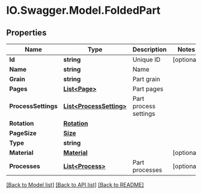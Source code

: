 # IO.Swagger.Model.FoldedPart
## Properties

Name | Type | Description | Notes
------------ | ------------- | ------------- | -------------
**Id** | **string** | Unique ID | [optional] 
**Name** | **string** | Name | 
**Grain** | **string** | Part grain | 
**Pages** | [**List&lt;Page&gt;**](Page.md) | Part pages | 
**ProcessSettings** | [**List&lt;ProcessSetting&gt;**](ProcessSetting.md) | Part process settings | 
**Rotation** | [**Rotation**](Rotation.md) |  | 
**PageSize** | [**Size**](Size.md) |  | 
**Type** | **string** |  | 
**Material** | [**Material**](Material.md) |  | [optional] 
**Processes** | [**List&lt;Process&gt;**](Process.md) | Part processes | [optional] 

[[Back to Model list]](../README.md#documentation-for-models) [[Back to API list]](../README.md#documentation-for-api-endpoints) [[Back to README]](../README.md)

